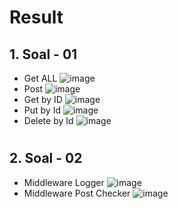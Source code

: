 # Result

## 1. Soal - 01

- Get ALL
  ![image](https://user-images.githubusercontent.com/45682334/145816661-3bedf5f4-7df3-451f-9552-cce940d6a56c.png)
- Post
  ![image](https://user-images.githubusercontent.com/45682334/145816619-40ade3cc-af0b-441b-a2ab-ee3c0360e334.png)
- Get by ID
  ![image](https://user-images.githubusercontent.com/45682334/145816626-4be4ae57-b2b7-49a9-b7ad-ece3197fc16d.png)
- Put by Id
  ![image](https://user-images.githubusercontent.com/45682334/145816633-ffe6a0e1-fa05-40b9-a33e-9a5f2ca028a7.png)
- Delete by Id
  ![image](https://user-images.githubusercontent.com/45682334/145816640-29794aff-1e45-43cf-92bc-3c98677b68a7.png)

#

## 2. Soal - 02

- Middleware Logger
  ![image](https://user-images.githubusercontent.com/45682334/145820810-ab2f618e-3520-4747-98c9-3e2836cd13b8.png)
- Middleware Post Checker
  ![image](https://user-images.githubusercontent.com/45682334/145816655-3b90bca2-40b7-49b3-b4fa-f8d82689a400.png)
